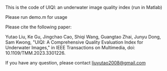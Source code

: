 This is the code of UIQI: an underwater image quality index (run in Matlab)

Please run demo.m for usage

Please cite the following paper:

Yutao Liu, Ke Gu, Jingchao Cao, Shiqi Wang, Guangtao Zhai, Junyu Dong, Sam Kwong, "UIQI: A Comprehensive Quality Evaluation Index for Underwater Images," in IEEE Transactions on Multimedia, doi: 10.1109/TMM.2023.3301226.

If you have any question, please contact liuyutao2008@gmail.com

